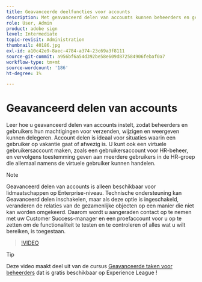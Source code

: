 ```yaml
---
title: Geavanceerde deelfuncties voor accounts
description: Met geavanceerd delen van accounts kunnen beheerders en gebruikers hun verzendmachtigingen delegeren, wijzigen en machtigingen bekijken
role: User, Admin
product: adobe sign
level: Intermediate
topic-revisit: Administration
thumbnail: 40186.jpg
exl-id: a10c42e9-8aec-4784-a374-23c69a3f8111
source-git-commit: a956bf6a54d392be58e609d872584906febaf0a7
workflow-type: tm+mt
source-wordcount: '186'
ht-degree: 1%

---
```


# Geavanceerd delen van accounts

Leer hoe u geavanceerd delen van accounts instelt, zodat beheerders en gebruikers hun machtigingen voor verzenden, wijzigen en weergeven kunnen delegeren. Account delen is ideaal voor situaties waarin een gebruiker op vakantie gaat of afwezig is. U kunt ook een virtuele gebruikersaccount maken, zoals een gebruikersaccount voor HR-beheer, en vervolgens toestemming geven aan meerdere gebruikers in de HR-groep die allemaal namens de virtuele gebruiker kunnen handelen.

>[!NOTE]
>
>Geavanceerd delen van accounts is alleen beschikbaar voor lidmaatschappen op Enterprise-niveau. Technische ondersteuning kan Geavanceerd delen inschakelen, maar als deze optie is ingeschakeld, veranderen de relaties van de gezamenlijke objecten op een manier die niet kan worden omgekeerd. Daarom wordt u aangeraden contact op te nemen met uw Customer Success-manager en een proefaccount voor u op te zetten om de functionaliteit te testen en te controleren of alles wat u wilt bereiken, is toegestaan.

>[!VIDEO](https://video.tv.adobe.com/v/40186?hidetitle=true)

>[!TIP]
>
>Deze video maakt deel uit van de cursus [Geavanceerde taken voor beheerders](https://experienceleague.adobe.com/?recommended=Sign-A-1-2020.1) dat is gratis beschikbaar op Experience League !
